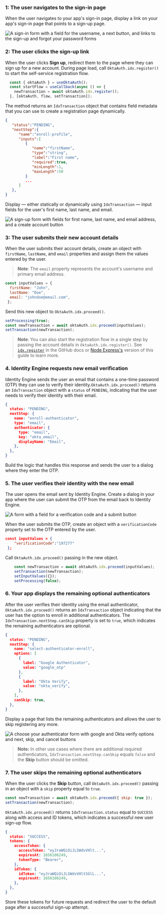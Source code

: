 ### 1: The user navigates to the sign-in page

When the user navigates to your app's sign-in page, display a link on your app's sign-in page that points to a sign-up page.

<div class="half wireframe-border">

![A sign-in form with a field for the username, a next button, and links to the sign-up and forgot your password forms](/img/wireframes/sign-in-form-username-only-sign-up-forgot-your-password-links.png)

<!--

Source image: https://www.figma.com/file/YH5Zhzp66kGCglrXQUag2E/%F0%9F%93%8A-Updated-Diagrams-for-Dev-Docs?node-id=3401%3A37178&t=vr9MuCR8C4rCt3hC-1 sign-in-form-username-only-sign-up-forgot-your-password-links
 -->

</div>

### 2: The user clicks the sign-up link

When the user clicks **Sign up**, redirect them to the page where they can sign up for a new account. During page load, call `OktaAuth.idx.register()` to start the self-service registration flow.

```javascript
  const { oktaAuth } = useOktaAuth();
  const startFlow = useCallback(async () => {
    newTransaction = await oktaAuth.idx.register();
  }, [oktaAuth, flow, setTransaction]);
```

The method returns an `IdxTransaction` object that contains field metadata that you can use to create a registration page dynamically.

```json
{
   "status":"PENDING",
   "nextStep":{
      "name":"enroll-profile",
      "inputs":[
         {
            "name":"firstName",
            "type":"string",
            "label":"First name",
            "required":true,
            "minLength":1,
            "maxLength":50
         }
         ...
      ]
   },
}
```

Display &mdash; either statically or dynamically using `IdxTransaction` &mdash; input fields for the user's first name, last name, and email.

<div class="half wireframe-border">

![A sign-up form with fields for first name, last name, and email address, and a create account button](/img/wireframes/sign-up-form-first-last-name-email.png)

<!--

Source image: https://www.figma.com/file/YH5Zhzp66kGCglrXQUag2E/%F0%9F%93%8A-Updated-Diagrams-for-Dev-Docs?node-id=3399%3A36911&t=2h5Mmz3COBLhqVzv-1  sign-up-form-first-last-name-email
 -->

</div>

### 3: The user submits their new account details

When the user submits their account details, create an object with `firstName`, `lastName`, and `email` properties and assign them the values entered by the user.

> **Note**: The `email` property represents the account's username and primary email address.

```javascript
const inputValues = {
  firstName: "John",
  lastName: "Doe",
  email: "johndoe@email.com",
 };
```

Send this new object to `OktaAuth.idx.proceed()`.

```javascript
setProcessing(true);
const newTransaction = await oktaAuth.idx.proceed(inputValues);
setTransaction(newTransaction);
```

>**Note**: You can also start the registration flow in a single step by passing the account details in `OktaAuth.idx.register()`. See [`idx.register`](https://github.com/okta/okta-auth-js/blob/master/docs/idx.md#idxregister) in the GitHub docs or [Node Express's](/docs/guides/pwd-optional-new-sign-up-email/nodeexpress/main/#_3-the-user-submits-their-new-account-details) version of this guide to learn more.

### 4. Identity Engine requests new email verification

Identity Engine sends the user an email that contains a one-time password (OTP) they can use to verify their identity.`OktaAuth.idx.proceed()` returns an `IdxTransaction` object with a `status` of `PENDING`, indicating that the user needs to verify their identity with their email.

```json
{
  status: "PENDING",
  nextStep: {
    name: "enroll-authenticator",
    type: "email",
    authenticator: {
      type: "email",
      key: "okta_email",
      displayName: "Email",
    },
  },
}
```

Build the logic that handles this response and sends the user to a dialog where they enter the OTP.

### 5. The user verifies their identity with the new email

The user opens the email sent by Identity Engine. Create a dialog in your app where the user can submit the OTP from the email back to Identity Engine.

<div class="half wireframe-border">

![A form with a field for a verification code and a submit button](/img/wireframes/enter-verification-code-form.png)

<!--

Source image: https://www.figma.com/file/YH5Zhzp66kGCglrXQUag2E/%F0%9F%93%8A-Updated-Diagrams-for-Dev-Docs?node-id=3398%3A36808&t=2h5Mmz3COBLhqVzv-1 enter-verification-code-form
 -->

</div>

When the user submits the OTP, create an object with a `verificationCode` property set to the OTP entered by the user.

```json
const inputValues = {
    "verificationCode":"197277"
 };
```

Call `OktaAuth.idx.proceed()` passing in the new object.

```javascript
    const newTransaction = await oktaAuth.idx.proceed(inputValues);
    setTransaction(newTransaction);
    setInputValues({});
    setProcessing(false);
```

### 6. Your app displays the remaining optional authenticators

After the user verifies their identity using the email authenticator, `OktaAuth.idx.proceed()` returns an `IdxTransaction` object indicating that the user has the option to enroll in additional authenticators. The `IdxTransaction.nextStep.canSkip` property is set to `true`, which indicates the remaining authenticators are optional.

```json
{
  status: "PENDING",
  nextStep: {
    name: "select-authenticator-enroll",
    options: [
      {
        label: "Google Authenticator",
        value: "google_otp"
      },
      {
        label: "Okta Verify",
        value: "okta_verify",
      },
    ],
    canSkip: true,
  },
}
```

Display a page that lists the remaining authenticators and allows the user to skip registering any more.

<div class="half wireframe-border">

![A choose your authenticator form with google and Okta verify options and next, skip, and cancel buttons](/img/wireframes/choose-authenticator-form-google-okta-verify-with-skip-and-cancel.png)

<!--

Source image: https://www.figma.com/file/YH5Zhzp66kGCglrXQUag2E/%F0%9F%93%8A-Updated-Diagrams-for-Dev-Docs?node-id=3401%3A37205&t=vr9MuCR8C4rCt3hC-1 choose-authenticator-form-google-okta-verify-with-skip-and-cancel
 -->

</div>

>**Note:** In other use cases where there are additional required authenticators, `IdxTransaction.nextStep.canSkip` equals `false` and the **Skip** button should be omitted.

### 7. The user skips the remaining optional authenticators

When the user clicks the **Skip** button, call `OktaAuth.idx.proceed()` passing in an object with a `skip` property equal to `true`.

```javascript
const newTransaction = await oktaAuth.idx.proceed({ skip: true });
setTransaction(newTransaction);
```

`OktaAuth.idx.proceed()` returns `IdxTransaction.status` equal to `SUCCESS` along with access and ID tokens, which indicates a successful new user sign-up flow.

```json
{
  status: "SUCCESS",
  tokens: {
    accessToken: {
      accessToken: "eyJraWQiOiJLSWdvVHlt...",
      expiresAt: 1656106249,
      tokenType: "Bearer",
    },
    idToken: {
      idToken: "eyJraWQiOiJLSWdvVHltSGlL...",
      expiresAt: 1656106249,
    },
  },
}
```

Store these tokens for future requests and redirect the user to the default page after a successful sign-up attempt.
